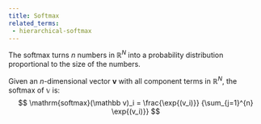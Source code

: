 ```yaml
---
title: Softmax
related_terms:
 - hierarchical-softmax
---
```

The softmax turns $n$ numbers
in $\mathbb R^N$ into a probability distribution proportional
to the size of the numbers.

Given an $n$-dimensional vector $\mathbf v$ with all component terms
in $\mathbb R^N$, the softmax of $\mathbb v$ is:
$$
\mathrm{softmax}(\mathbb v)_i =
\frac{\exp{(v_i)}}
{\sum_{j=1}^{n} \exp{(v_i)}}
$$

